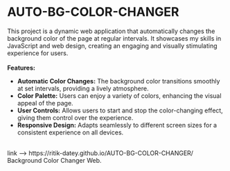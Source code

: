 # AUTO-BG-COLOR-CHANGER
This project is a dynamic web application that automatically changes the background color of the page at regular intervals. It showcases my skills in JavaScript and web design, creating an engaging and visually stimulating experience for users.
<br><br>
<b>Features:</b>
<ul>
  <li><b>Automatic Color Changes:</b> The background color transitions smoothly at set intervals, providing a lively atmosphere.</li>
  <li><b>Color Palette:</b> Users can enjoy a variety of colors, enhancing the visual appeal of the page.</li>
  <li><b>User Controls:</b> Allows users to start and stop the color-changing effect, giving them control over the experience.</li>
  <li><b>Responsive Design:</b> Adapts seamlessly to different screen sizes for a consistent experience on all devices.</li>
</ul>


<br>
link -->  https://ritik-datey.github.io/AUTO-BG-COLOR-CHANGER/ <br>
Background Color Changer Web. <br>


